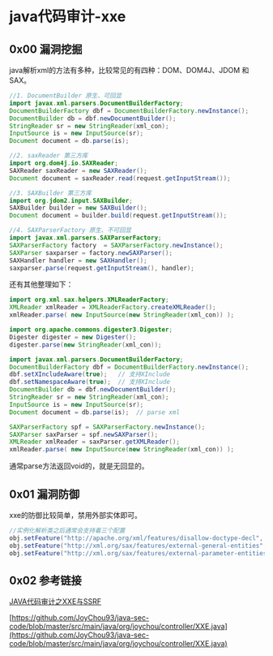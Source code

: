 # java代码审计-xxe

## 0x00 漏洞挖掘

java解析xml的方法有多种，比较常见的有四种：DOM、DOM4J、JDOM 和SAX。

```java
//1. DocumentBuilder 原生、可回显
import javax.xml.parsers.DocumentBuilderFactory;
DocumentBuilderFactory dbf = DocumentBuilderFactory.newInstance();
DocumentBuilder db = dbf.newDocumentBuilder();
StringReader sr = new StringReader(xml_con);
InputSource is = new InputSource(sr);
Document document = db.parse(is); 

//2. saxReader 第三方库
import org.dom4j.io.SAXReader;
SAXReader saxReader = new SAXReader();
Document document = saxReader.read(request.getInputStream());

//3. SAXBuilder 第三方库
import org.jdom2.input.SAXBuilder;
SAXBuilder builder = new SAXBuilder();  
Document document = builder.build(request.getInputStream());

//4. SAXParserFactory 原生、不可回显
import javax.xml.parsers.SAXParserFactory;
SAXParserFactory factory  = SAXParserFactory.newInstance(); 
SAXParser saxparser = factory.newSAXParser();
SAXHandler handler = new SAXHandler();  
saxparser.parse(request.getInputStream(), handler);
```

还有其他整理如下：

```java
import org.xml.sax.helpers.XMLReaderFactory;
XMLReader xmlReader = XMLReaderFactory.createXMLReader();
xmlReader.parse( new InputSource(new StringReader(xml_con)) );

import org.apache.commons.digester3.Digester;
Digester digester = new Digester();
digester.parse(new StringReader(xml_con)); 

import javax.xml.parsers.DocumentBuilderFactory;
DocumentBuilderFactory dbf = DocumentBuilderFactory.newInstance();
dbf.setXIncludeAware(true);   // 支持XInclude
dbf.setNamespaceAware(true);  // 支持XInclude
DocumentBuilder db = dbf.newDocumentBuilder();
StringReader sr = new StringReader(xml_con);
InputSource is = new InputSource(sr);
Document document = db.parse(is);  // parse xml

SAXParserFactory spf = SAXParserFactory.newInstance();
SAXParser saxParser = spf.newSAXParser();
XMLReader xmlReader = saxParser.getXMLReader();
xmlReader.parse( new InputSource(new StringReader(xml_con)) );
```

通常parse方法返回void的，就是无回显的。

## 0x01 漏洞防御

xxe的防御比较简单，禁用外部实体即可。

```java
//实例化解析类之后通常会支持着三个配置
obj.setFeature("http://apache.org/xml/features/disallow-doctype-decl", true);
obj.setFeature("http://xml.org/sax/features/external-general-entities", false);
obj.setFeature("http://xml.org/sax/features/external-parameter-entities", false);
```

## 0x02 参考链接

[JAVA代码审计之XXE与SSRF](https://xz.aliyun.com/t/2761)

[https://github.com/JoyChou93/java-sec-code/blob/master/src/main/java/org/joychou/controller/XXE.java](https://github.com/JoyChou93/java-sec-code/blob/master/src/main/java/org/joychou/controller/XXE.java)

